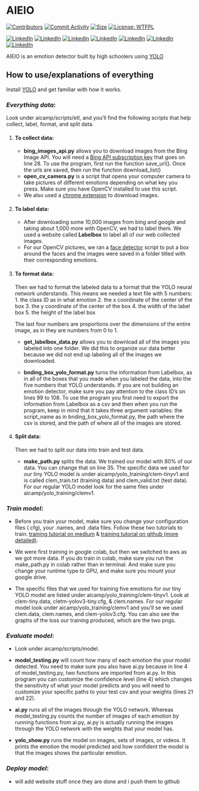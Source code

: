 # AIEIO

[![Contributors][contrib-shield]][contrib-url]
[![Commit Activity][commit-shield]][commit-url]
[![Size][size-shield]][size-url]
[![License: WTFPL][license-shield]][license-url]

[![LinkedIn][linkedin-shield]][linkedin-url]
[![LinkedIn][linkedin-shield]][linkedin-url1]
[![LinkedIn][linkedin-shield]][linkedin-url2]
[![LinkedIn][linkedin-shield]][linkedin-url3]
[![LinkedIn][linkedin-shield]][linkedin-url4]
[![LinkedIn][linkedin-shield]][linkedin-url5]
[![LinkedIn][linkedin-shield]][linkedin-url6]


AIEIO is an emotion detector built by high schoolers using [YOLO](https://pjreddie.com/darknet/yolo/)

[contrib-shield]:https://img.shields.io/github/contributors/zikegcwk/aicamp
[contrib-url]:https://github.com/zikegcwk/aicamp/graphs/contributors
[commit-shield]: https://img.shields.io/github/commit-activity/w/zikegcwk/aicamp
[commit-url]: https://github.com/zikegcwk/aicamp/graphs/contributors
[size-shield]:https://img.shields.io/github/repo-size/zikegcwk/aicamp
[size-url]:https://github.com/zikegcwk/aicamp
[license-shield]:https://img.shields.io/github/license/zikegcwk/aicamp
[license-url]:https://github.com/zikegcwk/aicamp/blob/master/license.txt
[linkedin-shield]: https://img.shields.io/badge/-LinkedIn-black.svg?style=flat-square&logo=linkedin&colorB=555
[linkedin-url]: https://www.linkedin.com/in/michaelkezhang/
[linkedin-url1]: https://www.linkedin.com/in/azzurraying/
[linkedin-url2]: https://www.linkedin.com/in/aryansh-chikkere-36b39918b/
[linkedin-url3]: https://www.linkedin.com/in/beatrice-mihalache-2bb39a18b/
[linkedin-url4]: https://www.linkedin.com/in/clement-ou-193a2a149/
[linkedin-url5]: https://www.linkedin.com/in/muti-shuman-b574a9158/
[linkedin-url6]: https://www.linkedin.com/in/thomas-chen-82239918b/

## **How to use/explanations of everything**

Install [YOLO](https://pjreddie.com/darknet/yolo/) and get familiar with how it works.


### ***Everything data***:
Look under aicamp/scripts/etl, and you’ll find the following scripts that help collect, label, format, and split data.

  1. #### **To collect data:**
     - **bing_images_api.py** allows you to download images from the Bing Image API. You will need a [Bing API subscription key](https://azure.microsoft.com/en-us/try/cognitive-services/) that goes on line 28. To use the program, first run the function save_url(). Once the urls are saved, then run the function download_list()
     - **open_cv_camera.py** is a script that opens your computer camera to take pictures of different emotions depending on what key you press. Make sure you have OpenCV installed to use this script.
     - We also used a [chrome extension](https://chrome.google.com/webstore/detail/image-downloader/cnpniohnfphhjihaiiggeabnkjhpaldj?hl=en-US) to download images.
  
  2. #### **To label data:**
      - After downloading some 10,000 images from bing and google and taking about 1,000 more with OpenCV, we had to label them. We used a website called **Labelbox** to label all of our web collected images. 
      - For our OpenCV pictures, we ran a [face detector](https://docs.opencv.org/3.4.1/d7/d8b/tutorial_py_face_detection.html) script to put a box around the faces and the images were saved in a folder titled with their corresponding emotions.

  3. #### **To format data:**
      
      Then we had to format the labeled data to a format that the YOLO neural network understands. This means we needed a text file with 5 numbers: 
             1. the class ID as in what emotion
             2. the x coordinate of the center of the box
             3. the y coordinate of the center of the box
             4. the width of the label box
             5. the height of the label box 
      
      The last four numbers are proportions over the dimensions of the entire image, as in they are numbers from 0 to 1. 
      
        - **get_labelbox_data.py** allows you to download all of the images you labeled into one folder. We did this to organize our data better because we did not end up labeling all of the images we downloaded.
      
        - **bnding_box_yolo_format.py** turns the information from Labelbox, as in all of the boxes that you made when you labeled the data, into the five numbers that YOLO understands. If you are not building an emotion detector, make sure you pay attention to the class ID’s on lines 99 to 108. To use the program you first need to export the information from Labelbox as a csv and then when you run the program, keep in mind that it takes three argument variables: the script_name as in bnding_box_yolo_format.py, the path where the csv is stored, and the path of where all of the images are stored. 

   4. #### **Split data:**
        Then we had to split our data into train and test data. 
        - **make_path.py** splits the data. We trained our model with 80% of our data. You can change that on line 35. The specific data we used for our tiny YOLO model is under aicamp/yolo_training/clem-tinyv1 and is called clem_train.txt (training data) and clem_valid.txt (test data). For our regular YOLO model look for the same files under aicamp/yolo_training/clemv1. 




### ***Train model***:
  
   - Before you train your model, make sure you change your configuration files (.cfg), your .names, and .data files. Follow these two tutorials to train: [training tutorial on medium](https://medium.com/@manivannan_data/how-to-train-yolov3-to-detect-custom-objects-ccbcafeb13d2) & [training tutorial on github (more detailed)](https://github.com/AlexeyAB/darknet).

   - We were first training in google colab, but then we switched to aws as we got more data. If you do train in colab, make sure you run the make_path.py in colab rather than in terminal. And make sure you change your runtime type to GPU, and make sure you mount your google drive. 

   - The specific files that we used for training five emotions for our tiny YOLO model are listed under aicamp/yolo_training/clem-tinyv1. Look at clem-tiny.data, cletm-yolov3-tiny.cfg, & clem.names. For our regular model look under aicamp/yolo_training/clemv1 and you’ll se we used clem.data, clem.names, and clem-yolov3.cfg. You can also see the graphs of the loss our training produced, which are the two pngs. 


### ***Evaluate model***:
    
   - Look under aicamp/scripts/model. 

   - **model_testing.py** will count how many of each emotion the your model detected. You need to make sure you also have ai.py because in line 4 of model_testing.py, two functions are imported from ai.py. In this program you can customize the confidence level (line 4) which changes the sensitivity of what your model predicts and you will need to customize your specific paths to your test csv and your weights (lines 21 and 22).

   - **ai.py** runs all of the images through the YOLO network. Whereas model_testing.py counts the number of images of each emotion by running functions from ai.py, ai.py is actually running the images through the YOLO network with the weights that your model has. 
   - **yolo_show.py** runs the model on images, sets of images, or videos. It prints the emotion the model predicted and how confident the model is that the images shows the particular emotion. 


### ***Deploy model***:
   - will add website stuff once they are done and i push them to github
